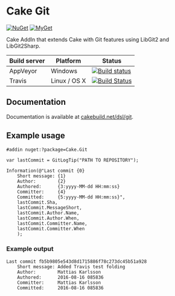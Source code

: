 # Cake Git

[![NuGet](https://img.shields.io/nuget/v/Cake.Git.svg)](https://www.nuget.org/packages/Cake.Git) [![MyGet](https://img.shields.io/myget/cake-contrib/vpre/Cake.Git.svg?label=MyGet)](https://www.myget.org/feed/wcomab/package/nuget/Cake.Git)

Cake AddIn that extends Cake with Git features using LibGit2 and LibGit2Sharp.

| Build server                | Platform     | Status                                                                                                                    |
|-----------------------------|--------------|---------------------------------------------------------------------------------------------------------------------------|
| AppVeyor                    | Windows      | [![Build status](https://ci.appveyor.com/api/projects/status/mycuknigvm2418ht/branch/develop?svg=true)](https://ci.appveyor.com/project/cakecontrib/cake-git/branch/develop) |
| Travis                      | Linux / OS X | [![Build Status](https://travis-ci.org/cake-contrib/Cake_Git.svg?branch=develop)](https://travis-ci.org/cake-contrib/Cake_Git) |

## Documentation

Documentation is available at [cakebuild.net/dsl/git](http://cakebuild.net/dsl/git).

## Example usage
```cake
#addin nuget:?package=Cake.Git

var lastCommit = GitLogTip("PATH TO REPOSITORY");

Information(@"Last commit {0}
    Short message: {1}
    Author:        {2}
    Authored:      {3:yyyy-MM-dd HH:mm:ss}
    Committer:     {4}
    Committed:     {5:yyyy-MM-dd HH:mm:ss}",
    lastCommit.Sha,
    lastCommit.MessageShort,
    lastCommit.Author.Name,
    lastCommit.Author.When,
    lastCommit.Committer.Name,
    lastCommit.Committer.When
    );
```
### Example output
```
Last commit fb5b9805e543d8d1715886f78c273dc45b51a928
    Short message: Added Travis test folding
    Author:        Mattias Karlsson
    Authored:      2016-08-16 085836
    Committer:     Mattias Karlsson
    Committed:     2016-08-16 085836
```

